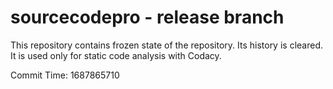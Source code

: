 # sourcecodepro - release branch

This repository contains frozen state of the repository.
Its history is cleared. It is used only for static code
analysis with Codacy.

Commit Time: 1687865710